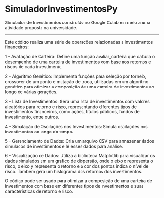 # SimuladorInvestimentosPy
Simulador de Investimentos construído no Google Colab em meio a uma atividade proposta na universidade.
***********************
Este código realiza uma série de operações relacionadas a investimentos financeiros:

1 - Avaliação de Carteira: Define uma função avaliar_carteira que calcula o desempenho de uma carteira de investimentos com base nos retornos e riscos de cada investimento.

2 - Algoritmo Genético: Implementa funções para seleção por torneio, crossover de um ponto e mutação de troca, utilizadas em um algoritmo genético para otimizar a composição de uma carteira de investimentos ao longo de várias gerações.

3 - Lista de Investimentos: Gera uma lista de investimentos com valores aleatórios para retorno e risco, representando diferentes tipos de investimentos financeiros, como ações, títulos públicos, fundos de investimento, entre outros.

4 - Simulação de Oscilações nos Investimentos: Simula oscilações nos investimentos ao longo do tempo.

5 - Gerenciamento de Dados: Cria um arquivo CSV para armazenar dados simulados de investimentos e lê esses dados para análise.

6 - Visualização de Dados: Utiliza a biblioteca Matplotlib para visualizar os dados simulados em um gráfico de dispersão, onde o eixo x representa o risco, o eixo y representa o retorno e a cor dos pontos indica o nível de risco. Também gera um histograma dos retornos dos investimentos.

O código pode ser usado para otimizar a composição de uma carteira de investimentos com base em diferentes tipos de investimentos e suas características de retorno e risco.
